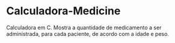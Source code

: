 # Calculadora-Medicine
Calculadora em C. Mostra a quantidade de medicamento a ser administrada, para cada paciente, de acordo com a idade e peso.
